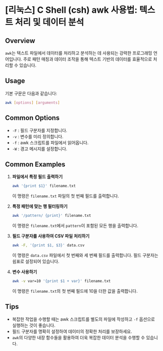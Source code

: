 # [리눅스] C Shell (csh) awk 사용법: 텍스트 처리 및 데이터 분석

## Overview
`awk`는 텍스트 파일에서 데이터를 처리하고 분석하는 데 사용되는 강력한 프로그래밍 언어입니다. 주로 패턴 매칭과 데이터 조작을 통해 텍스트 기반의 데이터를 효율적으로 처리할 수 있습니다.

## Usage
기본 구문은 다음과 같습니다:
```bash
awk [options] [arguments]
```

## Common Options
- `-F` : 필드 구분자를 지정합니다.
- `-v` : 변수를 미리 정의합니다.
- `-f` : awk 스크립트를 파일에서 읽어옵니다.
- `-W` : 경고 메시지를 설정합니다.

## Common Examples
1. **파일에서 특정 필드 출력하기**
   ```bash
   awk '{print $1}' filename.txt
   ```
   이 명령은 `filename.txt` 파일의 첫 번째 필드를 출력합니다.

2. **특정 패턴에 맞는 행 필터링하기**
   ```bash
   awk '/pattern/ {print}' filename.txt
   ```
   이 명령은 `filename.txt`에서 `pattern`이 포함된 모든 행을 출력합니다.

3. **필드 구분자를 사용하여 CSV 파일 처리하기**
   ```bash
   awk -F, '{print $1, $3}' data.csv
   ```
   이 명령은 `data.csv` 파일에서 첫 번째와 세 번째 필드를 출력합니다. 필드 구분자는 쉼표로 설정되어 있습니다.

4. **변수 사용하기**
   ```bash
   awk -v var=10 '{print $1 + var}' filename.txt
   ```
   이 명령은 `filename.txt`의 첫 번째 필드에 10을 더한 값을 출력합니다.

## Tips
- 복잡한 작업을 수행할 때는 awk 스크립트를 별도의 파일에 작성하고 `-f` 옵션으로 실행하는 것이 좋습니다.
- 필드 구분자를 명확히 설정하여 데이터의 정확한 처리를 보장하세요.
- `awk`의 다양한 내장 함수들을 활용하여 더욱 복잡한 데이터 분석을 수행할 수 있습니다.